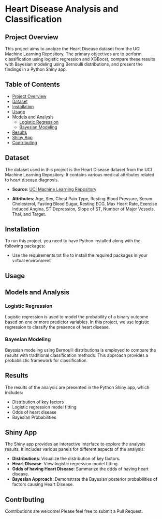 
# Heart Disease Analysis and Classification

## Project Overview

This project aims to analyze the Heart Disease dataset from the UCI Machine Learning Repository. The primary objectives are to perform classification using logistic regression and XGBoost, compare these results with Bayesian modeling using Bernoulli distributions, and present the findings in a Python Shiny app.

## Table of Contents

- [Project Overview](#project-overview)
- [Dataset](#dataset)
- [Installation](#installation)
- [Usage](#usage)
- [Models and Analysis](#models-and-analysis)
  - [Logistic Regression](#logistic-regression)
  - [Bayesian Modeling](#bayesian-modeling)
- [Results](#results)
- [Shiny App](#shiny-app)
- [Contributing](#contributing)


## Dataset

The dataset used in this project is the Heart Disease dataset from the UCI Machine Learning Repository. It contains various medical attributes related to heart disease diagnosis.

- **Source**: [UCI Machine Learning Repository](https://archive.ics.uci.edu/ml/datasets/Heart+Disease)

- **Attributes**: Age, Sex, Chest Pain Type, Resting Blood Pressure, Serum Cholesterol, Fasting Blood Sugar, Resting ECG, Max Heart Rate, Exercise Induced Angina, ST Depression, Slope of ST, Number of Major Vessels, Thal, and Target.

## Installation

To run this project, you need to have Python installed along with the following packages:

- Use the requirements.txt file to install the required packages in your virtual environment


## Usage



## Models and Analysis

### Logistic Regression

Logistic regression is used to model the probability of a binary outcome based on one or more predictor variables. In this project, we use logistic regression to classify the presence of heart disease.


### Bayesian Modeling

Bayesian modeling using Bernoulli distributions is employed to compare the results with traditional classification methods. This approach provides a probabilistic framework for classification.

## Results

The results of the analysis are presented in the Python Shiny app, which includes:

- Distribution of key factors
- Logistic regression model fitting
- Odds of heart disease
- Bayesian Probabilities

## Shiny App

The Shiny app provides an interactive interface to explore the analysis results. It includes various panels for different aspects of the analysis:

- **Distributions**: Visualize the distribution of key factors.
- **Heart DIsease**: View logistic regression model fitting.
- **Odds of having Heart Disease**: Summarize the odds of having heart disease.
- **Bayesian Approach**: Demonstrate the Bayesian posterior probabilities of  factors causing Heart Disease.

## Contributing

Contributions are welcome! Please feel free to submit a Pull Request.



